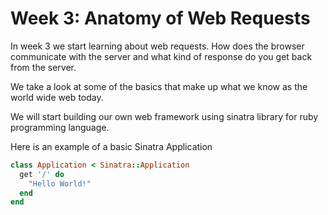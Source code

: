 # Week 3: Anatomy of Web Requests

In week 3 we start learning about web requests. How does the browser communicate with the server and what kind of response do you get back from the server.

We take a look at some of the basics that make up what we know as the world wide web today.

We will start building our own web framework using sinatra library for ruby programming language.

Here is an example of a basic Sinatra Application

```ruby
class Application < Sinatra::Application
  get '/' do 
    "Hello World!"
  end
end
```
